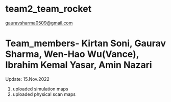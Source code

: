 # team2_team_rocket

gauravsharma0509@gmail.com

# Team_members- Kirtan Soni, Gaurav Sharma, Wen-Hao Wu(Vance), Ibrahim Kemal Yasar, Amin Nazari

Update: 15.Nov.2022
1. uploaded simulation maps
2. uploaded physical scan maps
